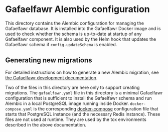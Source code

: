 # Gafaelfawr Alembic configuration

This directory contains the Alembic configuration for managing the Gafaelfawr database.
It is installed into the Gafaelfawr Docker image and is used to check whether the schema is up-to-date at startup of any Gafaelfawr component.
It is also used by the Helm hook that updates the Gafaelfawr schema if `config.updateSchema` is enabled.

## Generating new migrations

For detailed instructions on how to generate a new Alembic migration, see [the Gafaelfawr development documentation](https://gafaelfawr.lsst.io/dev/development.html#creating-database-migrations).

Two of the files in this directory are here only to support creating migrations.
The `gafaelfawr.yaml` file in this directory is a minimal Gafaelfawr configuration that is sufficient to install the Gafaelfawr schema and run Alembic in a local PostgreSQL image running inside Docker.
`docker-compose.yaml` is the corresponding [docker-compose](https://docs.docker.com/compose/) configuration file that starts that PostgreSQL instance (and the necessary Redis instance).
These files are not used at runtime.
They are used by the tox environments described in the above documentation.
